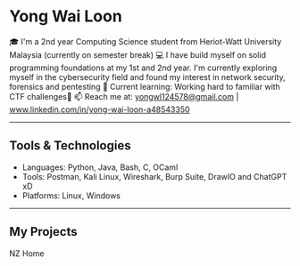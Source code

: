 # Yong Wai Loon

🎓 I'm a 2nd year Computing Science student from Heriot-Watt University Malaysia (currently on semester break) 
💻 I have build myself on solid programming foundations at my 1st and 2nd year. I'm currently exploring myself in the cybersecurity field and found my interest in network security, forensics and pentesting
🔐 Current learning: Working hard to familiar with CTF challenges🎯
📫 Reach me at: yongwl124578@gmail.com | www.linkedin.com/in/yong-wai-loon-a48543350  

---

## Tools & Technologies

- Languages: Python, Java, Bash, C, OCaml
- Tools: Postman, Kali Linux, Wireshark, Burp Suite, DrawIO and ChatGPT xD
- Platforms: Linux, Windows

---

## My Projects

NZ Home

